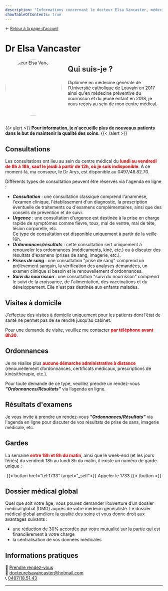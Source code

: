 ```yaml
---
description: "Informations concernant le docteur Elsa Vancaster, médecin généraliste au sein du CMP 1315"
showTableOfContents: true
---
```


<p style="font-size: 0.9em; margin: 0 0 30px 0">
    ← <a href="/">
        Retour à la page d'accueil
    </a>
</p>

# Dr Elsa Vancaster

<div style="display: flex; align-items: center; flex-wrap: wrap; gap: 20px; margin-bottom: 30px;">
        <div style="flex-shrink: 0;">
            <img src="/images/elsa-vancaster/docteur-elsa-vancaster.jpeg" alt="Docteur Elsa Vancaster" 
                 style="width: 180px; height: 180px; border-radius: 50%; object-fit: cover;">
        </div>
        <div style="flex: 1; min-width: 250px;">
            <h2 style="margin: 0 0 20px 0; font-size: 1.7em; color: #333;">Qui suis-je ?</h2>
            <p>
                Diplômée en médecine générale de l'Université catholique de Louvain en 2017 ainsi qu'en médecine préventive du nourrisson et du jeune enfant en 2018, je vous reçois au sein de mon centre médical.
            </p>
        </div>
    </div>
    
{{< alert >}}
**Pour information, je n'accueille plus de nouveaux patients dans le but de maintenir la qualité des soins.**
{{< /alert >}}
    
## Consultations

Les consultations ont lieu au sein du centre médical du <span style="color: red; font-weight: bold;">lundi au vendredi de 8h à 18h, sauf le jeudi à partir de 12h, où je suis indisponible</span>. À ce moment-là, ma consœur, le Dr Arys, est disponible au 0497/48.82.70.

Différents types de consultation peuvent être réservés via l'agenda en ligne :

- ***Consultation*** : une consultation classique comprend l'anamnèse, l'examen clinique, l'établissement d'un diagnostic, la prescription éventuelle de traitements ou d'examens complémentaires, ainsi que des conseils de prévention et de suivi.
- ***Urgence*** : une consultation d'urgence est destinée à la prise en charge rapide de symptômes comme fièvre, toux, mal de ventre, mal de tête, lésion corporelle, etc.<br>Ce type de consultation est disponible uniquement à partir de la veille 16h.
- ***Ordonnances/résultats*** : cette consultation sert uniquement à renouveler les ordonnances (médicaments, kiné, etc.) ou à discuter des résultats d'examens (prises de sang, imagerie, etc.).
- ***Prises de sang*** : une consultation "prise de sang" comprend un prélèvement sanguin, la vérification des analyses demandées, un examen clinique si besoin et le renouvellement d'ordonnances.
- ***Suivi du nourrisson*** : une consultation "suivi du nourrisson" comprend le suivi de la croissance, de l'alimentation, des vaccinations et du développement. Elle n'est pas destinée aux enfants malades.

## Visites à domicile

J’effectue des visites à domicile uniquement pour les patients dont l’état de santé ne permet pas de se rendre jusqu’au cabinet.

Pour une demande de visite, veuillez me contacter <span style="color: red; font-weight: bold;">par téléphone avant 8h30</span>.

## Ordonnances

Je ne réalise plus <span style="color: red; font-weight: bold;">aucune démarche administrative à distance</span> (renouvellement d’ordonnances, certificats médicaux, prescriptions de kinésithérapie, etc.).

Pour toute demande de ce type, veuillez prendre un rendez-vous ***"Ordonnances/Résultats"*** via l’agenda en ligne.

## Résultats d'examens

Je vous invite à prendre un rendez-vous ***"Ordonnances/Résultats"*** via l'agenda en ligne pour discuter de vos résultats de prise de sans, imagerie médicale, etc.

## Gardes

La semaine <span style="color: red; font-weight: bold;">entre 18h et 8h du matin</span>, ainsi que le week-end (et les jours fériés) du vendredi 18h au lundi 8h du matin, il existe un numéro de garde unique :

<center>
{{< button href="tel:1733" target="_self">}}
Appeler le 1733
{{< /button >}}
</center>

## Dossier médical global

Quel que soit votre âge, vous pouvez demander l’ouverture d’un dossier médical global (DMG) auprès de votre médecin généraliste. Le dossier médical global améliore la qualité des soins et vous donne droit aux avantages suivants :

- une réduction de 30% accordée par votre mutualité sur la partie qui est financièrement à votre charge
- la centralisation de vos données médicales

## Informations pratiques

:date: <a href="https://cmp1315.mikrono.com/" target="_blank">
                      Prendre rendez-vous</a>
<br>
:envelope_with_arrow: <a href="mailto:docteurelsavancaster@hotmail.com">
                      docteurelsavancaster@hotmail.com</a>
<br>
:telephone_receiver: <a href="tel:+32497185143">
                      0497/18.51.43</a>
                      
---